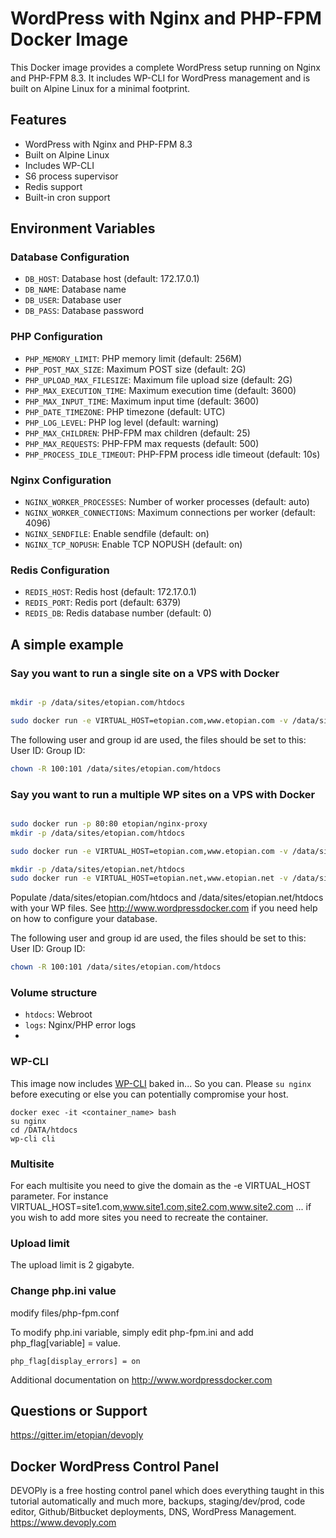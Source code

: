 # WordPress with Nginx and PHP-FPM Docker Image

This Docker image provides a complete WordPress setup running on Nginx and PHP-FPM 8.3. It includes WP-CLI for WordPress
management and is built on Alpine Linux for a minimal footprint.

## Features

- WordPress with Nginx and PHP-FPM 8.3
- Built on Alpine Linux
- Includes WP-CLI
- S6 process supervisor
- Redis support
- Built-in cron support

## Environment Variables

### Database Configuration

- `DB_HOST`: Database host (default: 172.17.0.1)
- `DB_NAME`: Database name
- `DB_USER`: Database user
- `DB_PASS`: Database password

### PHP Configuration

- `PHP_MEMORY_LIMIT`: PHP memory limit (default: 256M)
- `PHP_POST_MAX_SIZE`: Maximum POST size (default: 2G)
- `PHP_UPLOAD_MAX_FILESIZE`: Maximum file upload size (default: 2G)
- `PHP_MAX_EXECUTION_TIME`: Maximum execution time (default: 3600)
- `PHP_MAX_INPUT_TIME`: Maximum input time (default: 3600)
- `PHP_DATE_TIMEZONE`: PHP timezone (default: UTC)
- `PHP_LOG_LEVEL`: PHP log level (default: warning)
- `PHP_MAX_CHILDREN`: PHP-FPM max children (default: 25)
- `PHP_MAX_REQUESTS`: PHP-FPM max requests (default: 500)
- `PHP_PROCESS_IDLE_TIMEOUT`: PHP-FPM process idle timeout (default: 10s)

### Nginx Configuration

- `NGINX_WORKER_PROCESSES`: Number of worker processes (default: auto)
- `NGINX_WORKER_CONNECTIONS`: Maximum connections per worker (default: 4096)
- `NGINX_SENDFILE`: Enable sendfile (default: on)
- `NGINX_TCP_NOPUSH`: Enable TCP NOPUSH (default: on)

### Redis Configuration

- `REDIS_HOST`: Redis host (default: 172.17.0.1)
- `REDIS_PORT`: Redis port (default: 6379)
- `REDIS_DB`: Redis database number (default: 0)

## A simple example
### Say you want to run a single site on a VPS with Docker

```bash

mkdir -p /data/sites/etopian.com/htdocs

sudo docker run -e VIRTUAL_HOST=etopian.com,www.etopian.com -v /data/sites/etopian.com:/DATA -p 80:80 etopian/alpine-php-wordpress

```
The following user and group id are used, the files should be set to this:
User ID:
Group ID:

```bash
chown -R 100:101 /data/sites/etopian.com/htdocs
```

### Say you want to run a multiple WP sites on a VPS with Docker

```bash

sudo docker run -p 80:80 etopian/nginx-proxy
mkdir -p /data/sites/etopian.com/htdocs

sudo docker run -e VIRTUAL_HOST=etopian.com,www.etopian.com -v /data/sites/etopian.com:/DATA etopian/alpine-php-wordpress

mkdir -p /data/sites/etopian.net/htdocs
sudo docker run -e VIRTUAL_HOST=etopian.net,www.etopian.net -v /data/sites/etopian.net:/DATA etopian/alpine-php-wordpress
```

Populate /data/sites/etopian.com/htdocs and  /data/sites/etopian.net/htdocs with your WP files. See http://www.wordpressdocker.com if you need help on how to configure your database.

The following user and group id are used, the files should be set to this:
User ID:
Group ID:

```bash
chown -R 100:101 /data/sites/etopian.com/htdocs
```



### Volume structure

* `htdocs`: Webroot
* `logs`: Nginx/PHP error logs
*

### WP-CLI

This image now includes [WP-CLI](wp-cli.org) baked in... So you can. Please `su nginx` before executing or else you can potentially compromise your host.

```
docker exec -it <container_name> bash
su nginx
cd /DATA/htdocs
wp-cli cli
```

### Multisite

For each multisite you need to give the domain as the -e VIRTUAL_HOST parameter. For instance VIRTUAL_HOST=site1.com,www.site1.com,site2.com,www.site2.com ... if you wish to add more sites you need to recreate the container.

### Upload limit

The upload limit is 2 gigabyte.

### Change php.ini value
modify files/php-fpm.conf

To modify php.ini variable, simply edit php-fpm.ini and add php_flag[variable] = value.

```
php_flag[display_errors] = on
```

Additional documentation on http://www.wordpressdocker.com

## Questions or Support

https://gitter.im/etopian/devoply

## Docker WordPress Control Panel

DEVOPly is a free hosting control panel which does everything taught in this tutorial automatically and much more, backups, staging/dev/prod, code editor, Github/Bitbucket deployments, DNS, WordPress Management. https://www.devoply.com
